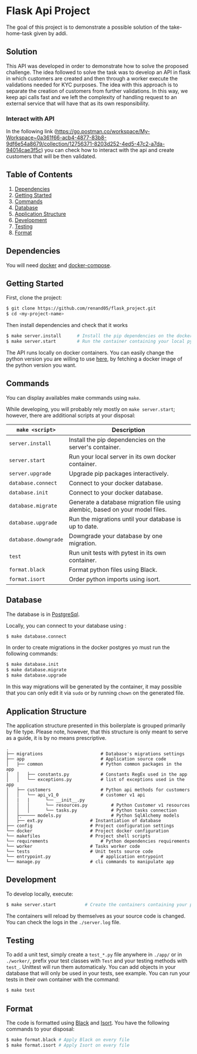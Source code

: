 # Flask Api Project 
The goal of this project is to demonstrate a possible solution of the take-home-task given by addi.

## Solution

This API was developed in order to demonstrate how to solve the proposed challenge. The idea followed to solve the task was to develop an API in flask in which customers are created and then through a worker execute the validations needed for KYC purposes. The idea with this approach is to separate the creation of customers from further validations. In this way, we keep api calls fast and we left the complexity of handling request to an external service that will have that as its own responsibility.

### Interact with API

In the following link (https://go.postman.co/workspace/My-Workspace~0a361f66-acb4-4877-83b8-9df6e54a8679/collection/12756371-8203d252-4ed5-47c2-a7da-94014cae3f5c) you can check how to interact with the api and create customers that will be then validated.

## Table of Contents

1. [Dependencies](#dependencies)
1. [Getting Started](#getting-started)
1. [Commands](#commands)
1. [Database](#database)
1. [Application Structure](#application-structure)
1. [Development](#development)
1. [Testing](#testing)
1. [Format](#format)

## Dependencies

You will need [docker](https://docs.docker.com/engine/installation/) and [docker-compose](https://docs.docker.com/compose/install/).

## Getting Started

First, clone the project:

```bash
$ git clone https://github.com/renand05/flask_project.git
$ cd <my-project-name>
```

Then install dependencies and check that it works

```bash
$ make server.install      # Install the pip dependencies on the docker container
$ make server.start        # Run the container containing your local python server
```

The API runs locally on docker containers. You can easily change the python version you are willing to use [here](https://github.com/antkahn/flask-api-starter-kit/blob/master/docker-compose.yml#L4), by fetching a docker image of the python version you want.

## Commands

You can display availables make commands using `make`.

While developing, you will probably rely mostly on `make server.start`; however, there are additional scripts at your disposal:

| `make <script>`      | Description                                                                  |
| -------------------- | ---------------------------------------------------------------------------- |
| `server.install`     | Install the pip dependencies on the server's container.                      |
| `server.start`       | Run your local server in its own docker container.                           |
| `server.upgrade`     | Upgrade pip packages interactively.                                          |
| `database.connect`   | Connect to your docker database.                                             |
| `database.init`      | Connect to your docker database.                                             |
| `database.migrate`   | Generate a database migration file using alembic, based on your model files. |
| `database.upgrade`   | Run the migrations until your database is up to date.                        |
| `database.downgrade` | Downgrade your database by one migration.                                    |
| `test`               | Run unit tests with pytest in its own container.                             |
| `format.black`       | Format python files using Black.                                             |
| `format.isort`       | Order python imports using isort.                                            |

## Database

The database is in [PostgreSql](https://www.postgresql.org/).

Locally, you can connect to your database using :

```bash
$ make database.connect
```

In order to create migrations in the docker postgres yo must run the following commands:

```bash
$ make database.init
$ make database.migrate
$ make database.upgrade
```

In this way migrations will be generated by the container, it may possible that you can only edit it via `sudo` or by running `chown` on the generated file.

## Application Structure

The application structure presented in this boilerplate is grouped primarily by file type. Please note, however, that this structure is only meant to serve as a guide, it is by no means prescriptive.

```
.
├── migrations               		# Database's migrations settings
├── app                      		# Application source code
│   ├── common               		# Python common packages in the app
│   │   ├── constants.py     		# Constants RegEx used in the app
│   │   └── exceptions.py    		# list of exceptions used in the app
│   ├── customers            		# Python api methods for customers
│   │   └── api_v1_0         		# customer v1 api 
│   |   |      └── __init__.py
│   │   │      └── resources.py         # Python Customer v1 resources
│   │   │      └── tasks.py             # Python tasks connection 
│   ├̣̣────── models.py                   # Python SqlAlchemy models 
│   ├── ext.py        			# Instantiation of database
├── config            			# Project configuration settings
└── docker              		# Project docker configuration
└── makefiles              		# Project shell scripts  
└── requirements              		# Python dependencies requirements 
└── worker              		# Tasks worker code
└── tests              			# Unit tests source code
└── entrypoint.py              		# application entrypoint
└── manage.py              		# cli commands to manipulate app
```

## Development

To develop locally, execute:

```bash
$ make server.start           # Create the containers containing your python server in your terminal
```

The containers will reload by themselves as your source code is changed.
You can check the logs in the `./server.log` file.

## Testing

To add a unit test, simply create a `test_*.py` file anywhere in `./app/` or in `./worker/`, prefix your test classes with `Test` and your testing methods with `test_`. Unittest will run them automaticaly.
You can add objects in your database that will only be used in your tests, see example.
You can run your tests in their own container with the command:

```bash
$ make test
```

## Format

The code is formatted using [Black](https://github.com/python/black) and [Isort](https://pypi.org/project/isort/). You have the following commands to your disposal:

```bash
$ make format.black # Apply Black on every file
$ make format.isort # Apply Isort on every file
```


